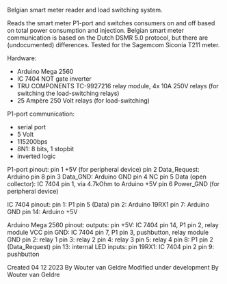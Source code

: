 Belgian smart meter reader and load switching system.

Reads the smart meter P1-port and switches consumers on and off based on total power consumption and injection.
Belgian smart meter communication is based on the Dutch DSMR 5.0 protocol, but there are (undocumented) differences.
Tested for the Sagemcom Siconia T211 meter. 

Hardware:
- Arduino Mega 2560
- IC 7404 NOT gate inverter
- TRU COMPONENTS TC-9927216 relay module, 4x 10A 250V relays (for switching the load-switching relays)
- 25 Ampère 250 Volt relays (for load-switching)

P1-port communication:
- serial port
- 5 Volt
- 115200bps
- 8N1: 8 bits, 1 stopbit
- inverted logic

P1-port pinout:
pin 1 +5V (for peripheral device)
pin 2 Data_Request: Arduino pin 8
pin 3 Data_GND: Arduino GND
pin 4 NC
pin 5 Data (open collector): IC 7404 pin 1, via 4.7kOhm to Arduino +5V
pin 6 Power_GND (for peripheral device)

IC 7404 pinout:
pin 1: P1 pin 5 (Data)
pin 2: Arduino 19RX1
pin 7: Arduino GND
pin 14: Arduino +5V

Arduino Mega 2560 pinout:
outputs:
pin +5V: IC 7404 pin 14, P1 pin 2, relay module VCC
pin GND: IC 7404 pin 7, P1 pin 3, pushbutton, relay module GND
pin 2: relay 1
pin 3: relay 2
pin 4: relay 3
pin 5: relay 4
pin 8: P1 pin 2 (Data_Request)
pin 13: internal LED
inputs:
pin 19RX1: IC 7404 pin 2
pin 9: pushbutton


Created 04 12 2023
By Wouter van Geldre
Modified under development
By Wouter van Geldre
